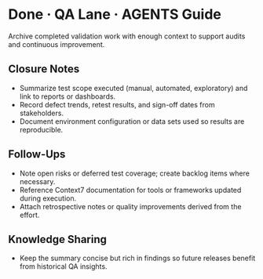# Done · QA Lane · AGENTS Guide

Archive completed validation work with enough context to support audits and continuous improvement.

## Closure Notes
- Summarize test scope executed (manual, automated, exploratory) and link to reports or dashboards.
- Record defect trends, retest results, and sign-off dates from stakeholders.
- Document environment configuration or data sets used so results are reproducible.

## Follow-Ups
- Note open risks or deferred test coverage; create backlog items where necessary.
- Reference Context7 documentation for tools or frameworks updated during execution.
- Attach retrospective notes or quality improvements derived from the effort.

## Knowledge Sharing
- Keep the summary concise but rich in findings so future releases benefit from historical QA insights.
